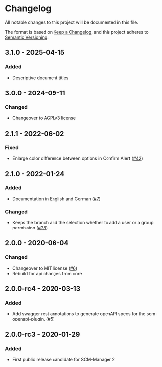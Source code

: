 # Changelog

All notable changes to this project will be documented in this file.

The format is based on [Keep a Changelog](https://keepachangelog.com/en/1.0.0/),
and this project adheres to [Semantic Versioning](https://semver.org/spec/v2.0.0.html).

## 3.1.0 - 2025-04-15
### Added
- Descriptive document titles

## 3.0.0 - 2024-09-11
### Changed
- Changeover to AGPLv3 license

## 2.1.1 - 2022-06-02
### Fixed
- Enlarge color difference between options in Confirm Alert ([#42](https://github.com/scm-manager/scm-branchwp-plugin/pull/42))

## 2.1.0 - 2022-01-24
### Added
- Documentation in English and German ([#7](https://github.com/scm-manager/scm-branchwp-plugin/pull/7))

### Changed
- Keeps the branch and the selection whether to add a user or a group permission ([#28](https://github.com/scm-manager/scm-branchwp-plugin/pull/28))

## 2.0.0 - 2020-06-04
### Changed
- Changeover to MIT license ([#6](https://github.com/scm-manager/scm-branchwp-plugin/pull/6))
- Rebuild for api changes from core

## 2.0.0-rc4 - 2020-03-13
### Added
- Add swagger rest annotations to generate openAPI specs for the scm-openapi-plugin. ([#5](https://github.com/scm-manager/scm-branchwp-plugin/pull/5))

## 2.0.0-rc3 - 2020-01-29
### Added
- First public release candidate for SCM-Manager 2


